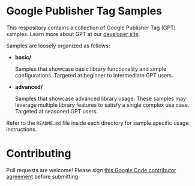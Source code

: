 Google Publisher Tag Samples
============================
This respository contains a collection of Google Publisher Tag (GPT) samples.
Learn more about GPT at our
[developer site](https://developers.google.com/publisher-tag/).

Samples are loosely organized as follows:

* **basic/**

  Samples that showcase basic library functionality and simple configurations.
  Targeted at beginner to intermediate GPT users.

* **advanced/**

  Samples that showcase advanced library usage. These samples may leverage
  multiple library features to satisfy a single complex use case. Targeted at
  seasoned GPT users.

Refer to the `README.md` file inside each directory for sample specific usage
instructions.

Contributing
============
Pull requests are welcome! Please sign
[this Google Code contributor agreement](CONTRIBUTING.md) before submitting.

